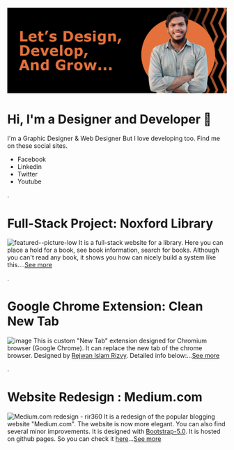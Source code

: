![Dark profile cover featuring Rejwan Islam Rizvy](profile02-cover-dark.jpg)
# Hi, I'm a Designer and Developer 👋
I'm a Graphic Designer & Web Designer But I love developing too. Find me on these social sites.
* Facebook
* Linkedin
* Twitter
* Youtube

.

# Full-Stack Project: Noxford Library
![featured--picture-low](https://user-images.githubusercontent.com/50569315/135026949-7fedee51-0827-4fe4-a764-8b974dd9a9fd.jpg)
It is a full-stack website for a library. Here you can place a hold for a book, see book information, search for books. Although you can't read any book, it shows you how can nicely build a system like this....[See more](https://github.com/RIR360/Noxford-Library)

.

# Google Chrome Extension: Clean New Tab
![image](https://user-images.githubusercontent.com/50569315/131299857-65590074-01d5-4314-9634-6ae5bf842037.png)
This is custom "New Tab" extension designed for Chromium browser (Google Chrome). It can replace the new tab of the chrome browser. Designed by [Rejwan Islam Rizvy](https://www.linkedin.com/in/linked-rir360). Detailed info below:...[See more](https://github.com/RIR360/Clean-New-Tab)

.

# Website Redesign : Medium.com
![Medium.com redesign - rir360](https://user-images.githubusercontent.com/50569315/126121747-74cef978-07da-48e1-81bb-ad9608604899.png)
It is a redesign of the popular blogging website "Medium.com". The website is now more elegant. You can also find several minor improvements. It is designed with [Bootstrap-5.0](https://getbootstrap.com/). It is hosted on github pages. So you can check it [here](https://rir360.github.io/Medium.com-redesign/)...[See more](https://github.com/RIR360/Medium.com-redesign)
